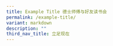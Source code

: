 ```yaml
---
title: Example Title 德士师傅与好友读书会
permalink: /example-title/
variant: markdown
description: ""
third_nav_title: 立足现在
---
```

